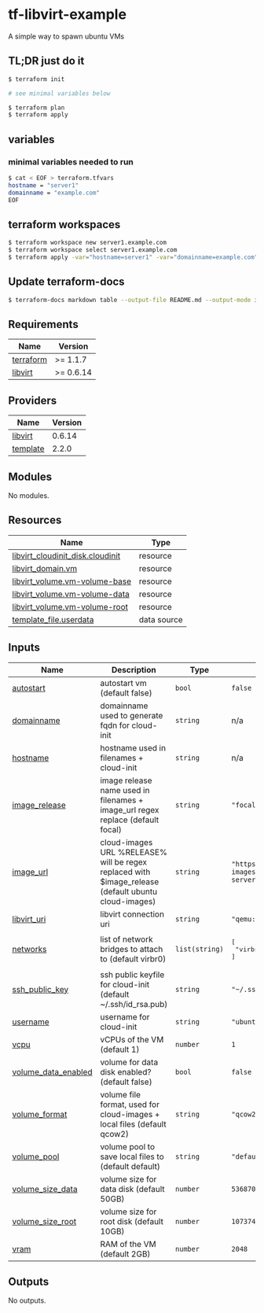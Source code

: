 # tf-libvirt-example

A simple way to spawn ubuntu VMs

## TL;DR just do it

```bash
$ terraform init

# see minimal variables below

$ terraform plan
$ terraform apply
```


## variables
### minimal variables needed to run

```bash
$ cat < EOF > terraform.tfvars
hostname = "server1"
domainname = "example.com"
EOF
```


## terraform workspaces

```bash
$ terraform workspace new server1.example.com
$ terraform workspace select server1.example.com
$ terraform apply -var="hostname=server1" -var="domainname=example.com"
```

## Update terraform-docs

```bash
$ terraform-docs markdown table --output-file README.md --output-mode inject .
```


<!-- BEGIN_TF_DOCS -->
## Requirements

| Name | Version |
|------|---------|
| <a name="requirement_terraform"></a> [terraform](#requirement\_terraform) | >= 1.1.7 |
| <a name="requirement_libvirt"></a> [libvirt](#requirement\_libvirt) | >= 0.6.14 |

## Providers

| Name | Version |
|------|---------|
| <a name="provider_libvirt"></a> [libvirt](#provider\_libvirt) | 0.6.14 |
| <a name="provider_template"></a> [template](#provider\_template) | 2.2.0 |

## Modules

No modules.

## Resources

| Name | Type |
|------|------|
| [libvirt_cloudinit_disk.cloudinit](https://registry.terraform.io/providers/dmacvicar/libvirt/latest/docs/resources/cloudinit_disk) | resource |
| [libvirt_domain.vm](https://registry.terraform.io/providers/dmacvicar/libvirt/latest/docs/resources/domain) | resource |
| [libvirt_volume.vm-volume-base](https://registry.terraform.io/providers/dmacvicar/libvirt/latest/docs/resources/volume) | resource |
| [libvirt_volume.vm-volume-data](https://registry.terraform.io/providers/dmacvicar/libvirt/latest/docs/resources/volume) | resource |
| [libvirt_volume.vm-volume-root](https://registry.terraform.io/providers/dmacvicar/libvirt/latest/docs/resources/volume) | resource |
| [template_file.userdata](https://registry.terraform.io/providers/hashicorp/template/latest/docs/data-sources/file) | data source |

## Inputs

| Name | Description | Type | Default | Required |
|------|-------------|------|---------|:--------:|
| <a name="input_autostart"></a> [autostart](#input\_autostart) | autostart vm (default false) | `bool` | `false` | no |
| <a name="input_domainname"></a> [domainname](#input\_domainname) | domainname used to generate fqdn for cloud-init | `string` | n/a | yes |
| <a name="input_hostname"></a> [hostname](#input\_hostname) | hostname used in filenames + cloud-init | `string` | n/a | yes |
| <a name="input_image_release"></a> [image\_release](#input\_image\_release) | image release name used in filenames + image\_url regex replace (default focal) | `string` | `"focal"` | no |
| <a name="input_image_url"></a> [image\_url](#input\_image\_url) | cloud-images URL %RELEASE% will be regex replaced with $image\_release (default ubuntu cloud-images) | `string` | `"https://cloud-images.ubuntu.com/%RELEASE%/current/%RELEASE%-server-cloudimg-amd64.img"` | no |
| <a name="input_libvirt_uri"></a> [libvirt\_uri](#input\_libvirt\_uri) | libvirt connection uri | `string` | `"qemu:///system"` | no |
| <a name="input_networks"></a> [networks](#input\_networks) | list of network bridges to attach to (default virbr0) | `list(string)` | <pre>[<br>  "virbr0"<br>]</pre> | no |
| <a name="input_ssh_public_key"></a> [ssh\_public\_key](#input\_ssh\_public\_key) | ssh public keyfile for cloud-init (default ~/.ssh/id\_rsa.pub) | `string` | `"~/.ssh/id_rsa.pub"` | no |
| <a name="input_username"></a> [username](#input\_username) | username for cloud-init | `string` | `"ubuntu"` | no |
| <a name="input_vcpu"></a> [vcpu](#input\_vcpu) | vCPUs of the VM (default 1) | `number` | `1` | no |
| <a name="input_volume_data_enabled"></a> [volume\_data\_enabled](#input\_volume\_data\_enabled) | volume for data disk enabled? (default false) | `bool` | `false` | no |
| <a name="input_volume_format"></a> [volume\_format](#input\_volume\_format) | volume file format, used for cloud-images + local files (default qcow2) | `string` | `"qcow2"` | no |
| <a name="input_volume_pool"></a> [volume\_pool](#input\_volume\_pool) | volume pool to save local files to (default default) | `string` | `"default"` | no |
| <a name="input_volume_size_data"></a> [volume\_size\_data](#input\_volume\_size\_data) | volume size for data disk (default 50GB) | `number` | `53687091200` | no |
| <a name="input_volume_size_root"></a> [volume\_size\_root](#input\_volume\_size\_root) | volume size for root disk (default 10GB) | `number` | `10737418240` | no |
| <a name="input_vram"></a> [vram](#input\_vram) | RAM of the VM (default 2GB) | `number` | `2048` | no |

## Outputs

No outputs.
<!-- END_TF_DOCS -->
